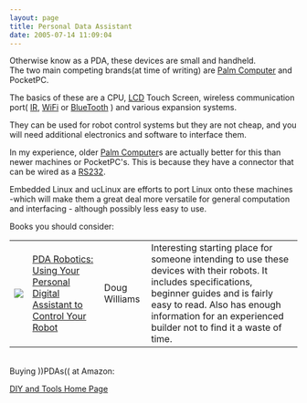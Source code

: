 ```yaml
---
layout: page
title: Personal Data Assistant
date: 2005-07-14 11:09:04
---
```

<p>Otherwise know as a PDA, these devices are small and handheld.
<br/>The two main competing brands(at time of writing) are <a class="wiki" href="/wiki/palm_computer.html" title="Palm Computer">Palm Computer</a> and PocketPC.
</p>
<p>The basics of these are a CPU, <a class="wiki" href="/wiki/lcd.html" title="Liquid Crystal Display">LCD</a> Touch Screen, wireless communication port( <a class="wiki" href="/wiki/ir.html" title="Acronym for Infra Red">IR</a>, <a class="wiki" href="/wiki/wifi.html" title="Wireless Lan">WiFi</a> or <a class="wiki" href="/wiki/bluetooth.html" title="Bluetooth">BlueTooth</a> ) and various expansion systems.
</p>
<p>They can be used for robot control systems but they are not cheap, and you will need additional electronics and software to interface them.
</p>
<p>In my experience, older <a class="wiki" href="/wiki/palm_computer.html" title="Palm Computer">Palm Computer</a>s are actually better for this than newer machines or PocketPC's. This is because they have a connector that can be wired as a <a class="wiki" href="/wiki/rs232.html" title="A serial communication standard">RS232</a>.
</p>
<p>Embedded Linux and ucLinux are efforts to port Linux onto these machines -which will make them a great deal more versatile for general computation and interfacing - although possibly less easy to use.
</p>
<p>Books you should consider:
</p>
<table class="normal" id="fancytable_1"> <tr> <td class="odd"> <a class="internal" href="http://www.amazon.co.uk/exec/obidos/ASIN/0071417419/orionrobots-21" target="_blank"> <img class="img-responsive" src="image63"/> </a> </td> <td class="odd"><a href="http://www.amazon.co.uk/exec/obidos/ASIN/0071417419/orionrobots-21" rel="external" target="_blank">PDA Robotics: Using Your Personal Digital Assistant to Control Your Robot</a></td> <td class="odd">Doug Williams</td> <td class="odd">Interesting starting place for someone intending to use these devices with their robots. It includes specifications, beginner guides and is fairly easy to read. Also has enough information for an experienced builder not to find it a waste of time.</td> </tr> </table>
<p>
<br/>Buying ))PDAs(( at Amazon:
</p>
<p><a href="http://www.amazon.co.uk/exec/obidos/redirect?tag=orionrobots-21&amp;path=tg/browse/-/DIY and Tools Home Page" rel="external" target="_blank">DIY and Tools Home Page</a>
</p>
